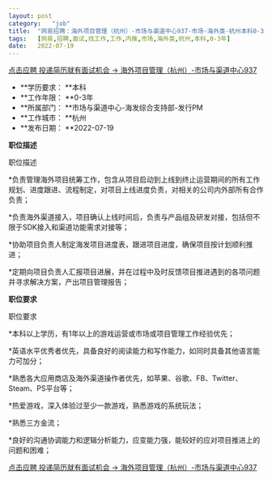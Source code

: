 ```yaml
---
layout:	post
category:	"job"
title:	"网易招聘：海外项目管理（杭州）-市场与渠道中心937-市场-海外类-杭州本科0-3年"
tags:	[网易,招聘,面试,找工作,工作,内推,市场,海外类,杭州,本科,0-3年]
date:	2022-07-19
---
```


[点击应聘 投递简历就有面试机会 ->  海外项目管理（杭州）-市场与渠道中心937](http://mobile.bole.netease.com/bole/boleDetail?id=41643&employeeId=346f03c3cda5f04c&key=all)



- **学历要求： **本科
- **工作年限： **0-3年
- **所属部门： **市场与渠道中心-海发综合支持部-发行PM
- **工作城市： **杭州
- **发布日期： **2022-07-19



**职位描述**

职位描述

*负责管理海外项目统筹工作，包含从项目启动到上线到终止运营期间的所有工作规划、进度跟进、流程制定，对项目上线进度负责，对相关的公司内外部所有合作负责；

*负责海外渠道接入，项目确认上线时间后，负责与产品组及研发对接，包括但不限于SDK接入和渠道功能需求对接等；

*协助项目负责人制定海发项目进度表，跟进项目进度，确保项目按计划顺利推进；

*定期向项目负责人汇报项目进展，并在过程中及时反馈项目推进遇到的各项问题并寻求解决方案，产出项目管理报告；



**职位要求**

职位要求

*本科以上学历，有1年以上的游戏运营或市场或项目管理工作经验优先；

*英语水平优秀者优先，具备良好的阅读能力和写作能力，如同时具备其他语言能力可加分；

*熟悉各大应用商店及海外渠道操作者优先，如苹果、谷歌、FB、Twitter、Steam、PS平台等；

*热爱游戏，深入体验过至少一款游戏，熟悉游戏的系统玩法；

*熟悉三方金流；

*良好的沟通协调能力和逻辑分析能力，应变能力强，能较好的应对项目推进上的问题和困难；



[点击应聘 投递简历就有面试机会 ->  海外项目管理（杭州）-市场与渠道中心937](http://mobile.bole.netease.com/bole/boleDetail?id=41643&employeeId=346f03c3cda5f04c&key=all)